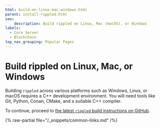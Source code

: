 ```yaml
---
html: build-on-linux-mac-windows.html
parent: install-rippled.html
seo:
    description: Build rippled on Linux, Mac (macOS), or Windows
labels:
  - Core Server
  - Blockchain
top_nav_grouping: Popular Pages
---
```

# Build rippled on Linux, Mac, or Windows

Building `rippled` across various platforms such as Windows, Linux, or macOS requires a C++ development environment. You will need tools like Git, Python, Conan, CMake, and a suitable C++ compiler.

To continue, proceed to [the latest `rippled` build instructions on GitHub](https://github.com/XRPLF/rippled/blob/develop/BUILD.md).

{% raw-partial file="/_snippets/common-links.md" /%}
